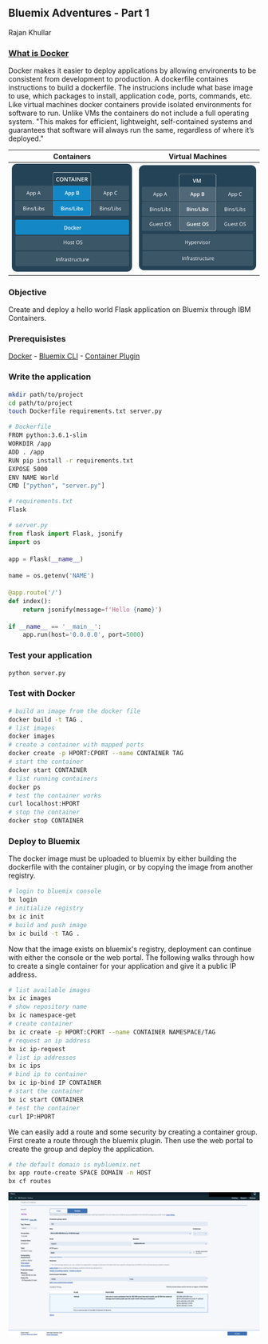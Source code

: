 ## Bluemix Adventures - Part 1
Rajan Khullar

### [What is Docker][docker-what]
Docker makes it easier to deploy applications by allowing environents to be consistent from development to production. A dockerfile containes instructions to build a dockerfile. The instrucions include what base image to use, which packages to install, application code, ports, commands, etc. Like virtual machines docker containers provide isolated environments for software to run. Unlike VMs the containers do not include a full operating system. "This makes for efficient, lightweight, self-contained systems and guarantees that software will always run the same, regardless of where it’s deployed."

|             Containers             |         Virtual Machines          |
| :--------------------------------: | :-------------------------------: |
| ![container](images/container.png) | ![virtual-machine](images/vm.png) |

### Objective
Create and deploy a hello world Flask application on Bluemix through IBM Containers.

### Prerequisistes
[Docker][docker] - [Bluemix CLI][bx-cli] - [Container Plugin][bx-ic]

<div style="page-break-after: always;"></div>

### Write the application

``` sh
mkdir path/to/project
cd path/to/project
touch Dockerfile requirements.txt server.py
```
```sh
# Dockerfile
FROM python:3.6.1-slim
WORKDIR /app
ADD . /app
RUN pip install -r requirements.txt
EXPOSE 5000
ENV NAME World
CMD ["python", "server.py"]
```
```sh
# requirements.txt
Flask
```
``` python
# server.py
from flask import Flask, jsonify
import os

app = Flask(__name__)

name = os.getenv('NAME')

@app.route('/')
def index():
    return jsonify(message=f'Hello {name}')

if __name__ == '__main__':
    app.run(host='0.0.0.0', port=5000)
```

<div style="page-break-after: always;"></div>

### Test your application
``` sh
python server.py
```

### Test with Docker
``` sh
# build an image from the docker file
docker build -t TAG .
# list images
docker images
# create a container with mapped ports
docker create -p HPORT:CPORT --name CONTAINER TAG
# start the container
docker start CONTAINER
# list running containers
docker ps
# test the container works
curl localhost:HPORT
# stop the container
docker stop CONTAINER
```

### Deploy to Bluemix

The docker image must be uploaded to bluemix by either building the dockerfile with the container plugin, or by copying the image from another registry. 

``` sh
# login to bluemix console
bx login
# initialize registry
bx ic init
# build and push image 
bx ic build -t TAG .
```

<div style="page-break-after: always;"></div>

Now that the image exists on bluemix's registry, deployment can continue with either the console or the web portal. The following walks through how to create a single container for your application and give it a public IP address.

``` sh
# list available images
bx ic images
# show repository name
bx ic namespace-get
# create container
bx ic create -p HPORT:CPORT --name CONTAINER NAMESPACE/TAG
# request an ip address
bx ic ip-request
# list ip addresses
bx ic ips
# bind ip to container
bx ic ip-bind IP CONTAINER
# start the container
bx ic start CONTAINER
# test the container
curl IP:HPORT
```

We can easily add a route and some security by creating a container group. First create a route  through the bluemix plugin. Then use the web portal to create the group and deploy the application.

``` sh
# the default domain is mybluemix.net
bx app route-create SPACE DOMAIN -n HOST
bx cf routes
```

![bluemix group](images/bxgroup.png)

[docker]: www.docker.com/
[docker-what]: www.docker.com/what-docker
[bx-cli]: clis.ng.bluemix.net/ui/home.html
[bx-ic]: console.bluemix.net/docs/containers/container_cli_cfic_install.html#install_plugin
[diff]: www.docker.com/what-container